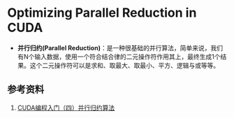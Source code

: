 # Optimizing Parallel Reduction in CUDA

+ **并行归约(Parallel Reduction)**：是一种很基础的并行算法，简单来说，我们有N个输入数据，使用一个符合结合律的二元操作符作用其上，最终生成1个结果。这个二元操作符可以是求和、取最大、取最小、平方、逻辑与或等等。







## 参考资料

1. [CUDA编程入门（四）并行归约算法](https://zhuanlan.zhihu.com/p/98190609)